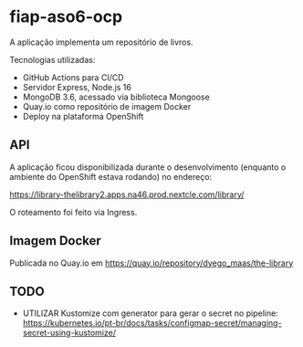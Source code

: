 # fiap-aso6-ocp

A aplicação implementa um repositório de livros.

Tecnologias utilizadas:

- GitHub Actions para CI/CD
- Servidor Express, Node.js 16
- MongoDB 3.6, acessado via biblioteca Mongoose
- Quay.io como repositório de imagem Docker
- Deploy na plataforma OpenShift

## API 

A aplicação ficou disponibilizada durante o desenvolvimento (enquanto o ambiente do OpenShift estava rodando) no endereço: 

https://library-thelibrary2.apps.na46.prod.nextcle.com/library/

O roteamento foi feito via Ingress.

## Imagem Docker

Publicada no Quay.io em https://quay.io/repository/dyego_maas/the-library

## TODO

- UTILIZAR Kustomize com generator para gerar o secret no pipeline: https://kubernetes.io/pt-br/docs/tasks/configmap-secret/managing-secret-using-kustomize/